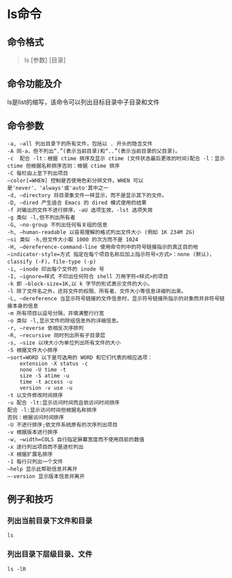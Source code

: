 # ls命令 #

## 命令格式 ##
> ls [参数] [目录]

## 命令功能及介 ##

ls是list的缩写，该命令可以列出目标目录中子目录和文件

## 命令参数 ##

    -a, –all 列出目录下的所有文件，包括以 . 开头的隐含文件
    -A 同-a，但不列出“.”(表示当前目录)和“..”(表示当前目录的父目录)。
    -c  配合 -lt：根据 ctime 排序及显示 ctime (文件状态最后更改的时间)配合 -l：显示 ctime 但根据名称排序否则：根据 ctime 排序
    -C 每栏由上至下列出项目
    –color[=WHEN] 控制是否使用色彩分辨文件。WHEN 可以是'never'、'always'或'auto'其中之一
    -d, –directory 将目录象文件一样显示，而不是显示其下的文件。
    -D, –dired 产生适合 Emacs 的 dired 模式使用的结果
    -f 对输出的文件不进行排序，-aU 选项生效，-lst 选项失效
    -g 类似 -l,但不列出所有者
    -G, –no-group 不列出任何有关组的信息
    -h, –human-readable 以容易理解的格式列出文件大小 (例如 1K 234M 2G)
    –si 类似 -h,但文件大小取 1000 的次方而不是 1024
    -H, –dereference-command-line 使用命令列中的符号链接指示的真正目的地
    –indicator-style=方式 指定在每个项目名称后加上指示符号<方式>：none (默认)，classify (-F)，file-type (-p)
    -i, –inode 印出每个文件的 inode 号
    -I, –ignore=样式 不印出任何符合 shell 万用字符<样式>的项目
    -k 即 –block-size=1K,以 k 字节的形式表示文件的大小。
    -l 除了文件名之外，还将文件的权限、所有者、文件大小等信息详细列出来。
    -L, –dereference 当显示符号链接的文件信息时，显示符号链接所指示的对象而并非符号链接本身的信息
    -m 所有项目以逗号分隔，并填满整行行宽
    -o 类似 -l,显示文件的除组信息外的详细信息。   
    -r, –reverse 依相反次序排列
    -R, –recursive 同时列出所有子目录层
    -s, –size 以块大小为单位列出所有文件的大小
    -S 根据文件大小排序
    –sort=WORD 以下是可选用的 WORD 和它们代表的相应选项：
        extension -X status -c
        none -U time -t
        size -S atime -u
        time -t access -u
        version -v use -u
    -t 以文件修改时间排序
    -u 配合 -lt:显示访问时间而且依访问时间排序
    配合 -l:显示访问时间但根据名称排序
    否则：根据访问时间排序
    -U 不进行排序;依文件系统原有的次序列出项目
    -v 根据版本进行排序
    -w, –width=COLS 自行指定屏幕宽度而不使用目前的数值
    -x 逐行列出项目而不是逐栏列出
    -X 根据扩展名排序
    -1 每行只列出一个文件
    –help 显示此帮助信息并离开
    –-version 显示版本信息并离开

## 例子和技巧 ##

### 列出当前目录下文件和目录 ###

    ls

### 列出目录下层级目录、文件 ###

    ls -lR

###  ###
